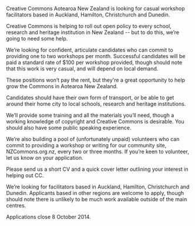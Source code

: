 <html><body><p>Creative Commons Aotearoa New Zealand is looking for casual workshop facilitators based in Auckland, Hamilton, Christchurch and Dunedin.



Creative Commons is helping to roll out open policy to every school, research and heritage institution in New Zealand -- but to do this, we’re going to need some help.



We’re looking for confident, articulate candidates who can commit to providing one to two workshops per month. Successful candidates will be paid a standard rate of $100 per workshop provided, though should note that this work is very casual, and will depend on local demand.



These positions won’t pay the rent, but they're a great opportunity to help grow the Commons in Aotearoa New Zealand.



Candidates should have their own form of transport, or be able to get around their home city to local schools, research and heritage institutions.



We’ll provide some training and all the materials you’ll need, though a working knowledge of copyright and Creative Commons is desirable. You should also have some public speaking experience.



We’re also building a pool of (unfortunately unpaid) volunteers who can commit to providing a workshop or writing for our community site, NZCommons.org.nz, every two or three months. If you’re keen to volunteer, let us know on your application.



Please send us a short CV and a quick cover letter outlining your interest in helping out CC.



We’re looking for facilitators based in Auckland, Hamilton, Christchurch and Dunedin. Applicants based in other regions are welcome to apply, though should note there is unlikely to be much work available outside of the main centres.



Applications close 8 October 2014.</p></body></html>